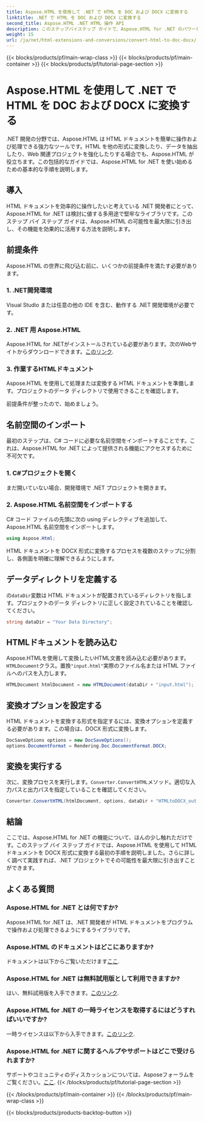 ```yaml
---
title: Aspose.HTML を使用して .NET で HTML を DOC および DOCX に変換する
linktitle: .NET で HTML を DOC および DOCX に変換する
second_title: Aspose.HTML .NET HTML 操作 API
description: このステップバイステップ ガイドで、Aspose.HTML for .NET のパワーを活用する方法を学びましょう。HTML を DOCX に簡単に変換し、.NET プロジェクトをレベルアップしましょう。今すぐ始めましょう!
weight: 15
url: /ja/net/html-extensions-and-conversions/convert-html-to-doc-docx/
---
```


{{< blocks/products/pf/main-wrap-class >}}
{{< blocks/products/pf/main-container >}}
{{< blocks/products/pf/tutorial-page-section >}}

# Aspose.HTML を使用して .NET で HTML を DOC および DOCX に変換する


.NET 開発の分野では、Aspose.HTML は HTML ドキュメントを簡単に操作および処理できる強力なツールです。HTML を他の形式に変換したり、データを抽出したり、Web 関連プロジェクトを強化したりする場合でも、Aspose.HTML が役立ちます。この包括的なガイドでは、Aspose.HTML for .NET を使い始めるための基本的な手順を説明します。

## 導入

HTML ドキュメントを効率的に操作したいと考えている .NET 開発者にとって、Aspose.HTML for .NET は検討に値する多用途で堅牢なライブラリです。このステップ バイ ステップ ガイドは、Aspose.HTML の可能性を最大限に引き出し、その機能を効果的に活用する方法を説明します。

## 前提条件

Aspose.HTML の世界に飛び込む前に、いくつかの前提条件を満たす必要があります。

### 1. .NET開発環境

Visual Studio または任意の他の IDE を含む、動作する .NET 開発環境が必要です。

### 2. .NET 用 Aspose.HTML

 Aspose.HTML for .NETがインストールされている必要があります。次のWebサイトからダウンロードできます。[このリンク](https://releases.aspose.com/html/net/).

### 3. 作業するHTMLドキュメント

Aspose.HTML を使用して処理または変換する HTML ドキュメントを準備します。プロジェクトのデータ ディレクトリで使用できることを確認します。

前提条件が整ったので、始めましょう。

## 名前空間のインポート

最初のステップは、C# コードに必要な名前空間をインポートすることです。これは、Aspose.HTML for .NET によって提供される機能にアクセスするために不可欠です。

### 1. C#プロジェクトを開く

まだ開いていない場合、開発環境で .NET プロジェクトを開きます。

### 2. Aspose.HTML 名前空間をインポートする

C# コード ファイルの先頭に次の using ディレクティブを追加して、Aspose.HTML 名前空間をインポートします。

```csharp
using Aspose.Html;
```

HTML ドキュメントを DOCX 形式に変換するプロセスを複数のステップに分割し、各側面を明確に理解できるようにします。

## データディレクトリを定義する

の`dataDir`変数は HTML ドキュメントが配置されているディレクトリを指します。プロジェクトのデータ ディレクトリに正しく設定されていることを確認してください。

```csharp
string dataDir = "Your Data Directory";
```

## HTMLドキュメントを読み込む

 Aspose.HTMLを使用して変換したいHTML文書を読み込む必要があります。`HTMLDocument`クラス。置換`"input.html"`実際のファイル名または HTML ファイルへのパスを入力します。

```csharp
HTMLDocument htmlDocument = new HTMLDocument(dataDir + "input.html");
```

## 変換オプションを設定する

HTML ドキュメントを変換する形式を指定するには、変換オプションを定義する必要があります。この場合は、DOCX 形式に変換します。

```csharp
DocSaveOptions options = new DocSaveOptions();
options.DocumentFormat = Rendering.Doc.DocumentFormat.DOCX;
```

## 変換を実行する

次に、変換プロセスを実行します。`Converter.ConvertHTML`メソッド。適切な入力パスと出力パスを指定していることを確認してください。

```csharp
Converter.ConvertHTML(htmlDocument, options, dataDir + "HTMLtoDOCX_out.docx");
```

## 結論

ここでは、Aspose.HTML for .NET の機能について、ほんの少し触れただけです。このステップ バイ ステップ ガイドでは、Aspose.HTML を使用して HTML ドキュメントを DOCX 形式に変換する最初の手順を説明しました。さらに詳しく調べて実践すれば、.NET プロジェクトでその可能性を最大限に引き出すことができます。

## よくある質問

### Aspose.HTML for .NET とは何ですか?
Aspose.HTML for .NET は、.NET 開発者が HTML ドキュメントをプログラムで操作および処理できるようにするライブラリです。

### Aspose.HTML のドキュメントはどこにありますか?
ドキュメントは以下からご覧いただけます[ここ](https://reference.aspose.com/html/net/).

### Aspose.HTML for .NET は無料試用版として利用できますか?
はい、無料試用版を入手できます。[このリンク](https://releases.aspose.com/).

### Aspose.HTML for .NET の一時ライセンスを取得するにはどうすればいいですか?
一時ライセンスは以下から入手できます。[このリンク](https://purchase.aspose.com/temporary-license/).

### Aspose.HTML for .NET に関するヘルプやサポートはどこで受けられますか?
サポートやコミュニティのディスカッションについては、Asposeフォーラムをご覧ください。[ここ](https://forum.aspose.com/).
{{< /blocks/products/pf/tutorial-page-section >}}

{{< /blocks/products/pf/main-container >}}
{{< /blocks/products/pf/main-wrap-class >}}

{{< blocks/products/products-backtop-button >}}

